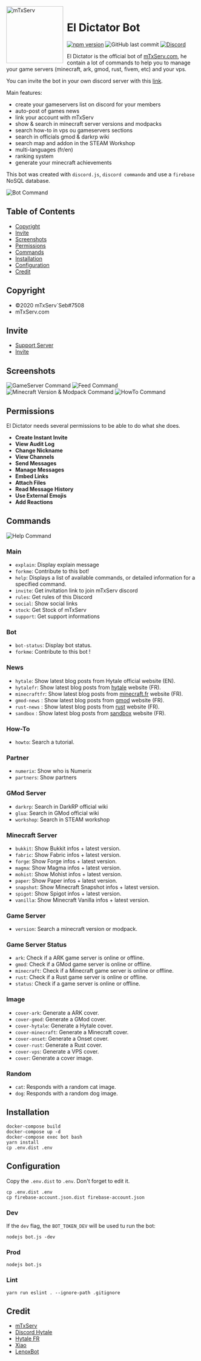 <img width="150" height="150" align="left" style="float: left; margin: 0 10px 0 0;" alt="mTxServ" src="https://mtxserv.com/uploads/banners/3a248c2f6160778239c4c30d7cebb57d34e5c71c.png">  

# El Dictator Bot
[![npm version](https://badge.fury.io/js/eldictator.svg)](https://badge.fury.io/js/eldictator) 
![GitHub last commit](https://img.shields.io/github/last-commit/mTxServ/ElDictator.svg)
[![Discord](https://discordapp.com/api/guilds/529605510219956233/embed.png)](https://discord.gg/hQNpp7c)

El Dictator is the official bot of [mTxServ.com](https://mtxserv.com), he contain a lot of commands to help you to manage your game servers (minecraft, ark, gmod, rust, fivem, etc) and your vps.

You can invite the bot in your own discord server with this [link](https://discord.com/oauth2/authorize?client_id=535435520394657794&permissions=604892353&scope=bot).

Main features:
* create your gameservers list on discord for your members
* auto-post of games news
* link your account with mTxServ
* show & search in minecraft server versions and modpacks
* search how-to in vps ou gameservers sections
* search in officials gmod & darkrp wiki
* search map and addon in the STEAM Workshop
* multi-languages (fr/en)
* ranking system
* generate your minecraft achievements

This bot was created with `discord.js`, `discord commando` and use a `firebase` NoSQL database.

![Bot Command](https://github.com/mTxServ/ElDictator/raw/main/doc/bot.png)

## Table of Contents

- [Copyright](#copyright)
- [Invite](#invite)
- [Screenshots](#screenshots)
- [Permissions](#permissions)
- [Commands](#commands)
- [Installation](#installation)
- [Configuration](#configuration)
- [Credit](#credit)

## Copyright

- ©2020 mTxServ\`Seb#7508
- mTxServ.com

## Invite

- [Support Server](https://discord.gg/hQNpp7c)
- [Invite](https://discord.com/oauth2/authorize?client_id=535435520394657794&permissions=604892353&scope=bot)

## Screenshots
![GameServer Command](https://github.com/mTxServ/ElDictator/raw/main/doc/servers.png)
![Feed Command](https://github.com/mTxServ/ElDictator/raw/main/doc/feeds.png)
![Minecraft Version & Modpack Command](https://github.com/mTxServ/ElDictator/raw/main/doc/version.png)
![HowTo Command](https://github.com/mTxServ/ElDictator/raw/main/doc/howto.png)

## Permissions

El Dictator needs several permissions to be able to do what she does.

- **Create Instant Invite**
- **View Audit Log**
- **Change Nickname**
- **View Channels**
- **Send Messages**
- **Manage Messages**
- **Embed Links**
- **Attach Files**
- **Read Message History**
- **Use External Emojis**
- **Add Reactions**

## Commands

![Help Command](doc/help.png)

### Main
* `explain`: Display explain message
* `forkme`: Contribute to this bot!
* `help`: Displays a list of available commands, or detailed information for a specified command.
* `invite`: Get invitation link to join mTxServ discord
* `rules`: Get rules of this Discord
* `social`: Show social links
* `stock`: Get Stock of mTxServ
* `support`: Get support informations

### Bot
* `bot-status`: Display bot status.
* `forkme`: Contribute to this bot !

### News
* `hytale`: Show latest blog posts from Hytale official website (EN).
* `hytalefr`: Show latest blog posts from [hytale](https://hytale.game) website (FR).
* `minecraftfr`: Show latest blog posts from [minecraft.fr](https://minecraft.fr) website (FR).
* `gmod-news` : Show latest blog posts from [gmod](https://gmod.facepunch.com) website (FR).
* `rust-news` : Show latest blog posts from [rust](https://rust.facepunch.com) website (FR).
* `sandbox` : Show latest blog posts from [sandbox](https://sandbox.facepunch.com) website (FR).

### How-To
* `howto`: Search a tutorial.

### Partner
* `numerix`: Show who is Numerix
* `partners`: Show partners

### GMod Server
* `darkrp`: Search in DarkRP official wiki
* `glua`: Search in GMod official wiki
* `workshop`: Search in STEAM workshop

### Minecraft Server
* `bukkit`: Show Bukkit infos + latest version.
* `fabric`: Show Fabric infos + latest version.
* `forge`: Show Forge infos + latest version.
* `magma`: Show Magma infos + latest version.
* `mohist`: Show Mohist infos + latest version.
* `paper`: Show Paper infos + latest version.
* `snapshot`: Show Minecraft Snapshot infos + latest version.
* `spigot`: Show Spigot infos + latest version.
* `vanilla`: Show Minecraft Vanilla infos + latest version.

### Game Server
* `version`: Search a minecraft version or modpack.

### Game Server Status
* `ark`: Check if a ARK game server is online or offline.
* `gmod`: Check if a GMod game server is online or offline.
* `minecraft`: Check if a Minecraft game server is online or offline.
* `rust`: Check if a Rust game server is online or offline.
* `status`: Check if a game server is online or offline.

### Image
* `cover-ark`: Generate a ARK cover.
* `cover-gmod`: Generate a GMod cover.
* `cover-hytale`: Generate a Hytale cover.
* `cover-minecraft`: Generate a Minecraft cover.
* `cover-onset`: Generate a Onset cover.
* `cover-rust`: Generate a Rust cover.
* `cover-vps`: Generate a VPS cover.
* `cover`: Generate a cover image.

### Random
* `cat`: Responds with a random cat image.
* `dog`: Responds with a random dog image.

## Installation

```
docker-compose build
docker-compose up -d
docker-compose exec bot bash
yarn install
cp .env.dist .env
```

## Configuration

Copy the `.env.dist` to `.env`. Don't forget to edit it.

```
cp .env.dist .env
cp firebase-account.json.dist firebase-account.json
```

### Dev

If the `dev` flag, the `BOT_TOKEN_DEV` will be used tu run the bot:

```
nodejs bot.js -dev
```

### Prod

```
nodejs bot.js
```

### Lint

```
yarn run eslint . --ignore-path .gitignore
```

## Credit

- [mTxServ](https://mtxserv.com)
- [Discord Hytale](https://hytale-discord.fr/)
- [Hytale FR](https://hytale.game/)
- [Xiao](https://github.com/dragonfire535/xiao)
- [LenoxBot](https://github.com/LenoxBot/LenoxBot)

